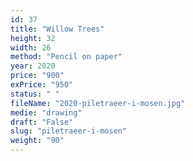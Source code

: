 ```yaml
---
id: 37
title: "Willow Trees"
height: 32
width: 26
method: "Pencil on paper"
year: 2020
price: "900"
exPrice: "950"
status: " "
fileName: "2020-piletraeer-i-mosen.jpg"
medie: "drawing"
draft: "False"
slug: "piletraeer-i-mosen"
weight: "90"
---
```

